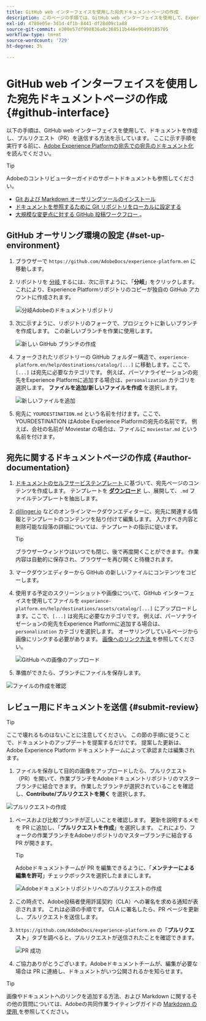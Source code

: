 ```yaml
---
title: GitHub web インターフェイスを使用した宛先ドキュメントページの作成
description: このページの手順では、GitHub web インターフェイスを使用して、Experience Platform先のドキュメントページを作成し、レビュー用に送信する方法について説明します。
exl-id: 4780e05e-3d1d-4f1b-8441-df28d09c1a88
source-git-commit: e300e57df998836a8c388511b446e90499185705
workflow-type: tm+mt
source-wordcount: '729'
ht-degree: 3%

---
```


# GitHub web インターフェイスを使用した宛先ドキュメントページの作成 {#github-interface}

以下の手順は、GitHub web インターフェイスを使用して、ドキュメントを作成し、プルリクエスト（PR）を送信する方法を示しています。 ここに示す手順を実行する前に、[Adobe Experience Platformの宛先での宛先のドキュメント化 ](./documentation-instructions.md) を読んでください。

>[!TIP]
>
>Adobeのコントリビューターガイドのサポートドキュメントも参照してください。
>* [Git および Markdown オーサリングツールのインストール ](https://experienceleague.adobe.com/docs/contributor/contributor-guide/setup/install-tools.html?lang=ja)
>* [ ドキュメントを参照するために Git リポジトリをローカルに設定する ](https://experienceleague.adobe.com/docs/contributor/contributor-guide/setup/local-repo.html?lang=ja)
>* [ 大規模な変更点に対する GitHub 投稿ワークフロー ](https://experienceleague.adobe.com/docs/contributor/contributor-guide/setup/full-workflow.html?lang=ja)。

## GitHub オーサリング環境の設定 {#set-up-environment}

1. ブラウザーで `https://github.com/AdobeDocs/experience-platform.en` に移動します。
2. リポジトリを [ 分岐 ](https://experienceleague.adobe.com/docs/contributor/contributor-guide/setup/local-repo.html?lang=ja#fork-the-repository) するには、次に示すように、「**分岐**」をクリックします。 これにより、Experience Platformリポジトリのコピーが独自の GitHub アカウントに作成されます。

   ![ 分岐Adobeのドキュメントリポジトリ ](../assets/docs-framework/ssd-fork-repository.gif)

3. 次に示すように、リポジトリのフォークで、プロジェクトに新しいブランチを作成します。 この新しいブランチを作業に使用します。

   ![ 新しい GitHub ブランチの作成 ](../assets/docs-framework/new-branch-github.gif)

4. フォークされたリポジトリーの GitHub フォルダー構造で、`experience-platform.en/help/destinations/catalog/[...]` に移動します。ここで、`[...]` は宛先に必要なカテゴリです。 例えば、パーソナライゼーションの宛先をExperience Platformに追加する場合は、`personalization` カテゴリを選択します。 **ファイルを追加/新しいファイルを作成** を選択します。

   ![ 新しいファイルを追加 ](../assets/docs-framework/github-navigate-and-create-file.gif)

5. 宛先に `YOURDESTINATION.md` という名前を付けます。ここで、YOURDESTINATION はAdobe Experience Platformの宛先の名前です。 例えば、会社の名前が Moviestar の場合は、ファイルに `moviestar.md` という名前を付けます。

## 宛先に関するドキュメントページの作成 {#author-documentation}

1. [ ドキュメントのセルフサービステンプレート ](./self-service-template.md) に基づいて、宛先ページのコンテンツを作成します。 テンプレートを **[ダウンロード](../assets/docs-framework/yourdestination-template.zip)** し、展開して、`.md` ファイルテンプレートを抽出します。
2. [dillinger.io](https://dillinger.io/) などのオンラインマークダウンエディターに、宛先に関連する情報とテンプレートのコンテンツを貼り付けて編集します。 入力すべき内容と削除可能な段落の詳細については、テンプレートの指示に従います。

   >[!TIP]
   >
   >ブラウザーウィンドウはいつでも閉じ、後で再度開くことができます。 作業内容は自動的に保存され、ブラウザーを再び開くと待機されます。
3. マークダウンエディターから GitHub の新しいファイルにコンテンツをコピーします。
4. 使用する予定のスクリーンショットや画像について、GitHub インターフェイスを使用してファイルを `experience-platform.en/help/destinations/assets/catalog/[...]` にアップロードします。ここで、`[...]` は宛先に必要なカテゴリです。 例えば、パーソナライゼーションの宛先をExperience Platformに追加する場合は、`personalization` カテゴリを選択します。 オーサリングしているページから画像にリンクする必要があります。 [ 画像へのリンク方法 ](https://experienceleague.adobe.com/docs/contributor/contributor-guide/writing-essentials/linking.html?lang=ja#link-to-images) を参照してください。

   ![GitHub への画像のアップロード ](../assets/docs-framework/upload-image.gif)

5. 準備ができたら、ブランチにファイルを保存します。

![ ファイルの作成を確認 ](../assets/docs-framework/ssd-confirm-file-creation.png)

## レビュー用にドキュメントを送信 {#submit-review}

>[!TIP]
>
>ここで壊れるものはないことに注意してください。 この節の手順に従うことで、ドキュメントのアップデートを提案するだけです。 提案した更新は、Adobe Experience Platform ドキュメントチームによって承認または編集されます。

1. ファイルを保存して目的の画像をアップロードしたら、プルリクエスト（PR）を開いて、作業ブランチをAdobeドキュメントリポジトリのマスターブランチに結合できます。 作業したブランチが選択されていることを確認し、**Contribute/プルリクエストを開く** を選択します。

![ プルリクエストの作成 ](../assets/docs-framework/ssd-create-pull-request-1.gif)

1. ベースおよび比較ブランチが正しいことを確認します。 更新を説明するメモを PR に追加し、「**プルリクエストを作成**」を選択します。 これにより、フォークの作業ブランチをAdobeリポジトリのマスターブランチに結合する PR が開きます。

   >[!TIP]
   >
   >Adobeドキュメントチームが PR を編集できるように、「**メンテナーによる編集を許可**」チェックボックスを選択したままにします。

   ![Adobeドキュメントリポジトリへのプルリクエストの作成 ](../assets/docs-framework/ssd-create-pull-request-2.png)

1. この時点で、Adobe投稿者使用許諾契約（CLA）への署名を求める通知が表示されます。 これは必須の手順です。 CLA に署名したら、PR ページを更新し、プルリクエストを送信します。

1. `https://github.com/AdobeDocs/experience-platform.en` の「**プルリクエスト**」タブを調べると、プルリクエストが送信されたことを確認できます。

   ![PR 成功 ](../assets/docs-framework/ssd-pr-successful.png)

1. ご協力ありがとうございます。Adobeドキュメントチームが、編集が必要な場合は PR に連絡し、ドキュメントがいつ公開されるかを知らせます。

>[!TIP]
>
>画像やドキュメントへのリンクを追加する方法、および Markdown に関するその他の質問については、Adobeの共同作業ライティングガイドの [Markdown の使用 ](https://experienceleague.adobe.com/docs/contributor/contributor-guide/writing-essentials/markdown.html?lang=ja) を参照してください。
